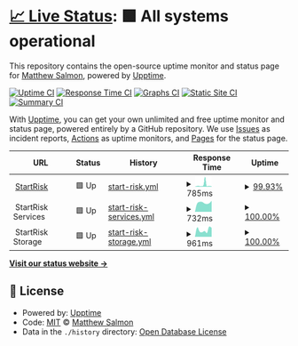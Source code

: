 # [📈 Live Status](https://status.startrisk.com): <!--live status--> **🟩 All systems operational**

This repository contains the open-source uptime monitor and status page for [Matthew Salmon](matthewsalmon.com), powered by [Upptime](https://github.com/upptime/upptime).

[![Uptime CI](https://github.com/invig/startrisk-uptime/workflows/Uptime%20CI/badge.svg)](https://github.com/invig/startrisk-uptime/actions?query=workflow%3A%22Uptime+CI%22)
[![Response Time CI](https://github.com/invig/startrisk-uptime/workflows/Response%20Time%20CI/badge.svg)](https://github.com/invig/startrisk-uptime/actions?query=workflow%3A%22Response+Time+CI%22)
[![Graphs CI](https://github.com/invig/startrisk-uptime/workflows/Graphs%20CI/badge.svg)](https://github.com/invig/startrisk-uptime/actions?query=workflow%3A%22Graphs+CI%22)
[![Static Site CI](https://github.com/invig/startrisk-uptime/workflows/Static%20Site%20CI/badge.svg)](https://github.com/invig/startrisk-uptime/actions?query=workflow%3A%22Static+Site+CI%22)
[![Summary CI](https://github.com/invig/startrisk-uptime/workflows/Summary%20CI/badge.svg)](https://github.com/invig/startrisk-uptime/actions?query=workflow%3A%22Summary+CI%22)

With [Upptime](https://upptime.js.org), you can get your own unlimited and free uptime monitor and status page, powered entirely by a GitHub repository. We use [Issues](https://github.com/invig/startrisk-uptime/issues) as incident reports, [Actions](https://github.com/invig/startrisk-uptime/actions) as uptime monitors, and [Pages](https://status.startrisk.com) for the status page.

<!--start: status pages-->
<!-- This summary is generated by Upptime (https://github.com/upptime/upptime) -->
<!-- Do not edit this manually, your changes will be overwritten -->
<!-- prettier-ignore -->
| URL | Status | History | Response Time | Uptime |
| --- | ------ | ------- | ------------- | ------ |
| <img alt="" src="https://icons.duckduckgo.com/ip3/www.startrisk.com.ico" height="13"> [StartRisk](https://www.startrisk.com) | 🟩 Up | [start-risk.yml](https://github.com/invig/startrisk-uptime/commits/HEAD/history/start-risk.yml) | <details><summary><img alt="Response time graph" src="./graphs/start-risk/response-time-week.png" height="20"> 785ms</summary><br><a href="https://status.startrisk.com/history/start-risk"><img alt="Response time 439" src="https://img.shields.io/endpoint?url=https%3A%2F%2Fraw.githubusercontent.com%2Finvig%2Fstartrisk-uptime%2FHEAD%2Fapi%2Fstart-risk%2Fresponse-time.json"></a><br><a href="https://status.startrisk.com/history/start-risk"><img alt="24-hour response time 287" src="https://img.shields.io/endpoint?url=https%3A%2F%2Fraw.githubusercontent.com%2Finvig%2Fstartrisk-uptime%2FHEAD%2Fapi%2Fstart-risk%2Fresponse-time-day.json"></a><br><a href="https://status.startrisk.com/history/start-risk"><img alt="7-day response time 785" src="https://img.shields.io/endpoint?url=https%3A%2F%2Fraw.githubusercontent.com%2Finvig%2Fstartrisk-uptime%2FHEAD%2Fapi%2Fstart-risk%2Fresponse-time-week.json"></a><br><a href="https://status.startrisk.com/history/start-risk"><img alt="30-day response time 461" src="https://img.shields.io/endpoint?url=https%3A%2F%2Fraw.githubusercontent.com%2Finvig%2Fstartrisk-uptime%2FHEAD%2Fapi%2Fstart-risk%2Fresponse-time-month.json"></a><br><a href="https://status.startrisk.com/history/start-risk"><img alt="1-year response time 395" src="https://img.shields.io/endpoint?url=https%3A%2F%2Fraw.githubusercontent.com%2Finvig%2Fstartrisk-uptime%2FHEAD%2Fapi%2Fstart-risk%2Fresponse-time-year.json"></a></details> | <details><summary><a href="https://status.startrisk.com/history/start-risk">99.93%</a></summary><a href="https://status.startrisk.com/history/start-risk"><img alt="All-time uptime 86.44%" src="https://img.shields.io/endpoint?url=https%3A%2F%2Fraw.githubusercontent.com%2Finvig%2Fstartrisk-uptime%2FHEAD%2Fapi%2Fstart-risk%2Fuptime.json"></a><br><a href="https://status.startrisk.com/history/start-risk"><img alt="24-hour uptime 99.49%" src="https://img.shields.io/endpoint?url=https%3A%2F%2Fraw.githubusercontent.com%2Finvig%2Fstartrisk-uptime%2FHEAD%2Fapi%2Fstart-risk%2Fuptime-day.json"></a><br><a href="https://status.startrisk.com/history/start-risk"><img alt="7-day uptime 99.93%" src="https://img.shields.io/endpoint?url=https%3A%2F%2Fraw.githubusercontent.com%2Finvig%2Fstartrisk-uptime%2FHEAD%2Fapi%2Fstart-risk%2Fuptime-week.json"></a><br><a href="https://status.startrisk.com/history/start-risk"><img alt="30-day uptime 99.98%" src="https://img.shields.io/endpoint?url=https%3A%2F%2Fraw.githubusercontent.com%2Finvig%2Fstartrisk-uptime%2FHEAD%2Fapi%2Fstart-risk%2Fuptime-month.json"></a><br><a href="https://status.startrisk.com/history/start-risk"><img alt="1-year uptime 77.80%" src="https://img.shields.io/endpoint?url=https%3A%2F%2Fraw.githubusercontent.com%2Finvig%2Fstartrisk-uptime%2FHEAD%2Fapi%2Fstart-risk%2Fuptime-year.json"></a></details>
| <img alt="" src="https://icons.duckduckgo.com/ip3/null.ico" height="13"> StartRisk Services | 🟩 Up | [start-risk-services.yml](https://github.com/invig/startrisk-uptime/commits/HEAD/history/start-risk-services.yml) | <details><summary><img alt="Response time graph" src="./graphs/start-risk-services/response-time-week.png" height="20"> 732ms</summary><br><a href="https://status.startrisk.com/history/start-risk-services"><img alt="Response time 655" src="https://img.shields.io/endpoint?url=https%3A%2F%2Fraw.githubusercontent.com%2Finvig%2Fstartrisk-uptime%2FHEAD%2Fapi%2Fstart-risk-services%2Fresponse-time.json"></a><br><a href="https://status.startrisk.com/history/start-risk-services"><img alt="24-hour response time 879" src="https://img.shields.io/endpoint?url=https%3A%2F%2Fraw.githubusercontent.com%2Finvig%2Fstartrisk-uptime%2FHEAD%2Fapi%2Fstart-risk-services%2Fresponse-time-day.json"></a><br><a href="https://status.startrisk.com/history/start-risk-services"><img alt="7-day response time 732" src="https://img.shields.io/endpoint?url=https%3A%2F%2Fraw.githubusercontent.com%2Finvig%2Fstartrisk-uptime%2FHEAD%2Fapi%2Fstart-risk-services%2Fresponse-time-week.json"></a><br><a href="https://status.startrisk.com/history/start-risk-services"><img alt="30-day response time 653" src="https://img.shields.io/endpoint?url=https%3A%2F%2Fraw.githubusercontent.com%2Finvig%2Fstartrisk-uptime%2FHEAD%2Fapi%2Fstart-risk-services%2Fresponse-time-month.json"></a><br><a href="https://status.startrisk.com/history/start-risk-services"><img alt="1-year response time 637" src="https://img.shields.io/endpoint?url=https%3A%2F%2Fraw.githubusercontent.com%2Finvig%2Fstartrisk-uptime%2FHEAD%2Fapi%2Fstart-risk-services%2Fresponse-time-year.json"></a></details> | <details><summary><a href="https://status.startrisk.com/history/start-risk-services">100.00%</a></summary><a href="https://status.startrisk.com/history/start-risk-services"><img alt="All-time uptime 100.00%" src="https://img.shields.io/endpoint?url=https%3A%2F%2Fraw.githubusercontent.com%2Finvig%2Fstartrisk-uptime%2FHEAD%2Fapi%2Fstart-risk-services%2Fuptime.json"></a><br><a href="https://status.startrisk.com/history/start-risk-services"><img alt="24-hour uptime 100.00%" src="https://img.shields.io/endpoint?url=https%3A%2F%2Fraw.githubusercontent.com%2Finvig%2Fstartrisk-uptime%2FHEAD%2Fapi%2Fstart-risk-services%2Fuptime-day.json"></a><br><a href="https://status.startrisk.com/history/start-risk-services"><img alt="7-day uptime 100.00%" src="https://img.shields.io/endpoint?url=https%3A%2F%2Fraw.githubusercontent.com%2Finvig%2Fstartrisk-uptime%2FHEAD%2Fapi%2Fstart-risk-services%2Fuptime-week.json"></a><br><a href="https://status.startrisk.com/history/start-risk-services"><img alt="30-day uptime 100.00%" src="https://img.shields.io/endpoint?url=https%3A%2F%2Fraw.githubusercontent.com%2Finvig%2Fstartrisk-uptime%2FHEAD%2Fapi%2Fstart-risk-services%2Fuptime-month.json"></a><br><a href="https://status.startrisk.com/history/start-risk-services"><img alt="1-year uptime 100.00%" src="https://img.shields.io/endpoint?url=https%3A%2F%2Fraw.githubusercontent.com%2Finvig%2Fstartrisk-uptime%2FHEAD%2Fapi%2Fstart-risk-services%2Fuptime-year.json"></a></details>
| <img alt="" src="https://icons.duckduckgo.com/ip3/null.ico" height="13"> StartRisk Storage | 🟩 Up | [start-risk-storage.yml](https://github.com/invig/startrisk-uptime/commits/HEAD/history/start-risk-storage.yml) | <details><summary><img alt="Response time graph" src="./graphs/start-risk-storage/response-time-week.png" height="20"> 961ms</summary><br><a href="https://status.startrisk.com/history/start-risk-storage"><img alt="Response time 940" src="https://img.shields.io/endpoint?url=https%3A%2F%2Fraw.githubusercontent.com%2Finvig%2Fstartrisk-uptime%2FHEAD%2Fapi%2Fstart-risk-storage%2Fresponse-time.json"></a><br><a href="https://status.startrisk.com/history/start-risk-storage"><img alt="24-hour response time 1275" src="https://img.shields.io/endpoint?url=https%3A%2F%2Fraw.githubusercontent.com%2Finvig%2Fstartrisk-uptime%2FHEAD%2Fapi%2Fstart-risk-storage%2Fresponse-time-day.json"></a><br><a href="https://status.startrisk.com/history/start-risk-storage"><img alt="7-day response time 961" src="https://img.shields.io/endpoint?url=https%3A%2F%2Fraw.githubusercontent.com%2Finvig%2Fstartrisk-uptime%2FHEAD%2Fapi%2Fstart-risk-storage%2Fresponse-time-week.json"></a><br><a href="https://status.startrisk.com/history/start-risk-storage"><img alt="30-day response time 712" src="https://img.shields.io/endpoint?url=https%3A%2F%2Fraw.githubusercontent.com%2Finvig%2Fstartrisk-uptime%2FHEAD%2Fapi%2Fstart-risk-storage%2Fresponse-time-month.json"></a><br><a href="https://status.startrisk.com/history/start-risk-storage"><img alt="1-year response time 1016" src="https://img.shields.io/endpoint?url=https%3A%2F%2Fraw.githubusercontent.com%2Finvig%2Fstartrisk-uptime%2FHEAD%2Fapi%2Fstart-risk-storage%2Fresponse-time-year.json"></a></details> | <details><summary><a href="https://status.startrisk.com/history/start-risk-storage">100.00%</a></summary><a href="https://status.startrisk.com/history/start-risk-storage"><img alt="All-time uptime 99.95%" src="https://img.shields.io/endpoint?url=https%3A%2F%2Fraw.githubusercontent.com%2Finvig%2Fstartrisk-uptime%2FHEAD%2Fapi%2Fstart-risk-storage%2Fuptime.json"></a><br><a href="https://status.startrisk.com/history/start-risk-storage"><img alt="24-hour uptime 100.00%" src="https://img.shields.io/endpoint?url=https%3A%2F%2Fraw.githubusercontent.com%2Finvig%2Fstartrisk-uptime%2FHEAD%2Fapi%2Fstart-risk-storage%2Fuptime-day.json"></a><br><a href="https://status.startrisk.com/history/start-risk-storage"><img alt="7-day uptime 100.00%" src="https://img.shields.io/endpoint?url=https%3A%2F%2Fraw.githubusercontent.com%2Finvig%2Fstartrisk-uptime%2FHEAD%2Fapi%2Fstart-risk-storage%2Fuptime-week.json"></a><br><a href="https://status.startrisk.com/history/start-risk-storage"><img alt="30-day uptime 100.00%" src="https://img.shields.io/endpoint?url=https%3A%2F%2Fraw.githubusercontent.com%2Finvig%2Fstartrisk-uptime%2FHEAD%2Fapi%2Fstart-risk-storage%2Fuptime-month.json"></a><br><a href="https://status.startrisk.com/history/start-risk-storage"><img alt="1-year uptime 99.98%" src="https://img.shields.io/endpoint?url=https%3A%2F%2Fraw.githubusercontent.com%2Finvig%2Fstartrisk-uptime%2FHEAD%2Fapi%2Fstart-risk-storage%2Fuptime-year.json"></a></details>

<!--end: status pages-->

[**Visit our status website →**](https://status.startrisk.com)

## 📄 License

- Powered by: [Upptime](https://github.com/upptime/upptime)
- Code: [MIT](./LICENSE) © [Matthew Salmon](matthewsalmon.com)
- Data in the `./history` directory: [Open Database License](https://opendatacommons.org/licenses/odbl/1-0/)
